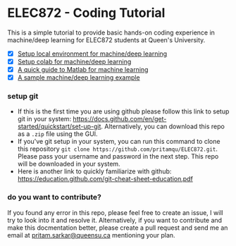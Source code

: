 # ELEC872 - Coding Tutorial

This is a simple tutorial to provide basic hands-on coding experience in machine/deep learning for ELEC872 students at Queen's University.

- [x] [Setup local environment for machine/deep learning](./ENVIRONMENT_SETUP.md)
- [x] [Setup colab for machine/deep learning](./colab_setups.ipynb)
- [x] [A quick guide to Matlab for machine learning](./matlab/)
- [x] [A sample machine/deep learning example](./SAMPLE.md)

### setup git
- If this is the first time you are using github please follow this link to setup git in your system: https://docs.github.com/en/get-started/quickstart/set-up-git. Alternatively, you can download this repo as a `.zip` file using the GUI.
- If you've git setup in your system, you can run this command to clone this repository `git clone https://github.com/pritamqu/ELEC872.git`. Please pass your username and password in the next step. This repo will be downloaded in your system. 
- Here is another link to quickly familiarize with github: https://education.github.com/git-cheat-sheet-education.pdf

### do you want to contribute?
If you found any error in this repo, please feel free to create an issue, I will try to look into it and resolve it. Alternatively, if you want to contribute and make this docmentation better, please create a pull request and send me an email at pritam.sarkar@queensu.ca mentioning your plan.
